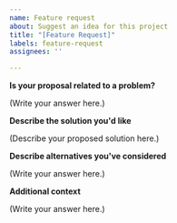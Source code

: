 ```yaml
---
name: Feature request
about: Suggest an idea for this project
title: "[Feature Request]"
labels: feature-request
assignees: ''

---
```


**Is your proposal related to a problem?**

<!--
  Provide a clear and concise description of what the problem is.
  For example, "I'm always frustrated when..."
-->

(Write your answer here.)

**Describe the solution you'd like**

<!--
  Provide a clear and concise description of what you want to happen.
-->

(Describe your proposed solution here.)

**Describe alternatives you've considered**

<!--
  Let us know about other solutions you've tried or researched.
-->

(Write your answer here.)

**Additional context**

<!--
  Is there anything else you can add about the proposal?
  You might want to link to related issues here, if you haven't already.
-->

(Write your answer here.)
